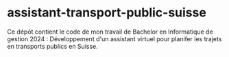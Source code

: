 # assistant-transport-public-suisse
Ce dépôt contient le code de mon travail de Bachelor en Informatique de gestion 2024 : Développement d'un assistant virtuel pour planifer les trajets en transports publics en Suisse.

